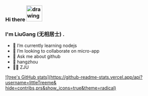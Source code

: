 ### Hi there <img src="https://raw.githubusercontent.com/kaueMarques/kaueMarques/master/hi.gif" alt="drawing" width="50"/>
### I'm LiuGang (无相居士) .

- 🌱 I’m currently learning nodejs
- 👯 I’m looking to collaborate on micro-app
- 💬 Ask me about github
- 📍 hangzhou
- 👨‍🎓 ZJU


[![tree's GitHub stats](https://github-readme-stats.vercel.app/api?username=littleTreeme&
hide=contribs,prs&show_icons=true&theme=radical)](https://github.com/anuraghazra/github-readme-stats)
